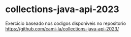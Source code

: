 # collections-java-api-2023
Exercicio baseado nos codigos disponiveis no repositorio https://github.com/cami-la/collections-java-api-2023/
